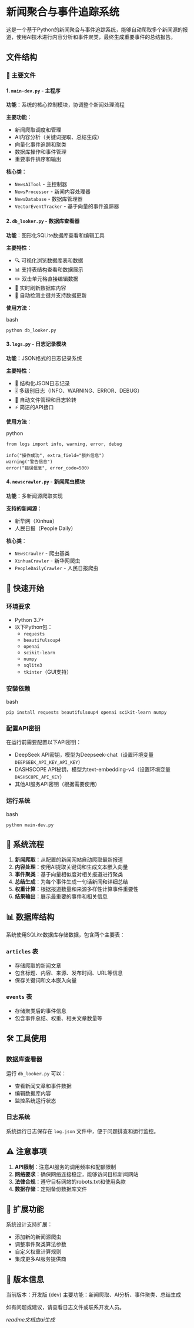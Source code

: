 # 新闻聚合与事件追踪系统

这是一个基于Python的新闻聚合与事件追踪系统，能够自动爬取多个新闻源的报道，使用AI技术进行内容分析和事件聚类，最终生成重要事件的总结报告。

## 文件结构

### 📁 主要文件

#### 1. `main-dev.py` - 主程序

**功能**：系统的核心控制模块，协调整个新闻处理流程

**主要功能**：

- 新闻爬取调度和管理
- AI内容分析（关键词提取、总结生成）
- 向量化事件追踪和聚类
- 数据库操作和事件管理
- 重要事件排序和输出

**核心类**：

- `NewsAITool` - 主控制器
- `NewsProcessor` - 新闻内容处理器
- `NewsDatabase` - 数据库管理器
- `VectorEventTracker` - 基于向量的事件追踪器

#### 2. `db_looker.py` - 数据库查看器

**功能**：图形化SQLite数据库查看和编辑工具

**主要特性**：

- 🔍 可视化浏览数据库表和数据
- 📊 支持表结构查看和数据展示
- ✏️ 双击单元格直接编辑数据
- 🔄 实时刷新数据库内容
- 🎯 自动检测主键并支持数据更新

**使用方法**：

bash

```
python db_looker.py
```



#### 3. `logs.py` - 日志记录模块

**功能**：JSON格式的日志记录系统

**主要特性**：

- 📝 结构化JSON日志记录
- 🎚️ 多级别日志（INFO、WARNING、ERROR、DEBUG）
- 📁 自动文件管理和日志轮转
- ⚡ 简洁的API接口

**使用方法**：

python

```
from logs import info, warning, error, debug

info("操作成功", extra_field="额外信息")
warning("警告信息")
error("错误信息", error_code=500)
```



#### 4. `newscrawler.py` - 新闻爬虫模块

**功能**：多新闻源爬取实现

**支持的新闻源**：

- 新华网（Xinhua）
- 人民日报（People Daily）

**核心类**：

- `NewsCrawler` - 爬虫基类
- `XinhuaCrawler` - 新华网爬虫
- `PeopleDailyCrawler` - 人民日报爬虫

## 🚀 快速开始

### 环境要求

- Python 3.7+
- 以下Python包：
  - `requests`
  - `beautifulsoup4`
  - `openai`
  - `scikit-learn`
  - `numpy`
  - `sqlite3`
  - `tkinter`（GUI支持）

### 安装依赖

bash

```
pip install requests beautifulsoup4 openai scikit-learn numpy
```



### 配置API密钥

在运行前需要配置以下API密钥：

- DeepSeek API密钥，模型为Deepseek-chat（设置环境变量 `DEEPSEEK_API_KEY_API_KEY`）
- DASHSCOPE API秘钥，模型为text-embedding-v4（设置环境变量 `DASHSCOPE_API_KEY`）
- 其他AI服务API密钥（根据需要使用）

### 运行系统

bash

```
python main-dev.py
```



## 🔧 系统流程

1. **新闻爬取**：从配置的新闻网站自动爬取最新报道
2. **内容处理**：使用AI提取关键词和生成文本嵌入向量
3. **事件聚类**：基于向量相似度对相关报道进行聚类
4. **总结生成**：为每个事件生成一句话新闻和详细总结
5. **权重计算**：根据报道数量和来源多样性计算事件重要性
6. **结果输出**：展示最重要的事件和相关信息

## 📊 数据库结构

系统使用SQLite数据库存储数据，包含两个主要表：

### `articles` 表

- 存储爬取的新闻文章
- 包含标题、内容、来源、发布时间、URL等信息
- 保存关键词和文本嵌入向量

### `events` 表

- 存储聚类后的事件信息
- 包含事件总结、权重、相关文章数量等

## 🛠️ 工具使用

### 数据库查看器

运行 `db_looker.py` 可以：

- 查看新闻文章和事件数据
- 编辑数据库内容
- 监控系统运行状态

### 日志系统

系统运行日志保存在 `log.json` 文件中，便于问题排查和运行监控。

## ⚠️ 注意事项

1. **API限制**：注意AI服务的调用频率和配额限制
2. **网络要求**：确保网络连接稳定，能够访问目标新闻网站
3. **法律合规**：遵守目标网站的robots.txt和使用条款
4. **数据存储**：定期备份数据库文件

## 🔮 扩展功能

系统设计支持扩展：

- 添加新的新闻源爬虫
- 调整事件聚类算法参数
- 自定义权重计算规则
- 集成更多AI服务提供商

## 📝 版本信息

当前版本：开发版 (dev)
主要功能：新闻爬取、AI分析、事件聚类、总结生成

如有问题或建议，请查看日志文件或联系开发人员。

*readme文档由ai生成*
